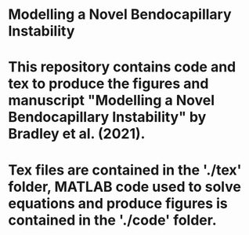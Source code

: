 # Modelling a Novel Bendocapillary Instability
# This repository contains code and tex to produce the figures and manuscript "Modelling a Novel Bendocapillary Instability" by Bradley et al. (2021).
# Tex files are contained in the './tex' folder, MATLAB code used to solve equations and produce figures is contained in the './code' folder. 
